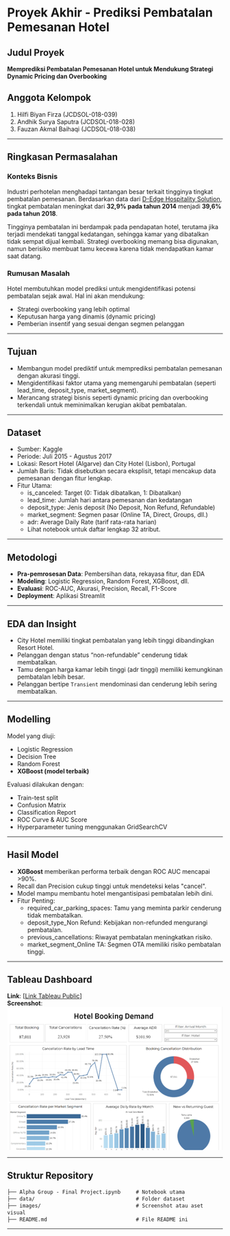 # Proyek Akhir - Prediksi Pembatalan Pemesanan Hotel

## Judul Proyek
**Memprediksi Pembatalan Pemesanan Hotel untuk Mendukung Strategi Dynamic Pricing dan Overbooking**

## Anggota Kelompok
1. Hilfi Biyan Firza (JCDSOL-018-039)  
2. Andhik Surya Saputra (JCDSOL-018-028)  
3. Fauzan Akmal Baihaqi (JCDSOL-018-038)

---

## Ringkasan Permasalahan

### Konteks Bisnis
Industri perhotelan menghadapi tantangan besar terkait tingginya tingkat pembatalan pemesanan. Berdasarkan data dari [D-Edge Hospitality Solution](https://www.hotelmanagement.net/tech/study-cancelation-rate-at-40-as-otas-push-free-change-policy), tingkat pembatalan meningkat dari **32,9% pada tahun 2014** menjadi **39,6% pada tahun 2018**.

Tingginya pembatalan ini berdampak pada pendapatan hotel, terutama jika terjadi mendekati tanggal kedatangan, sehingga kamar yang dibatalkan tidak sempat dijual kembali. Strategi overbooking memang bisa digunakan, namun berisiko membuat tamu kecewa karena tidak mendapatkan kamar saat datang.

### Rumusan Masalah
Hotel membutuhkan model prediksi untuk mengidentifikasi potensi pembatalan sejak awal. Hal ini akan mendukung:
- Strategi overbooking yang lebih optimal
- Keputusan harga yang dinamis (dynamic pricing)
- Pemberian insentif yang sesuai dengan segmen pelanggan

---

## Tujuan
- Membangun model prediktif untuk memprediksi pembatalan pemesanan dengan akurasi tinggi.
- Mengidentifikasi faktor utama yang memengaruhi pembatalan (seperti lead_time, deposit_type, market_segment).
- Merancang strategi bisnis seperti dynamic pricing dan overbooking terkendali untuk meminimalkan kerugian akibat pembatalan.

---

## Dataset

- Sumber: Kaggle
- Periode: Juli 2015 - Agustus 2017
- Lokasi: Resort Hotel (Algarve) dan City Hotel (Lisbon), Portugal
- Jumlah Baris: Tidak disebutkan secara eksplisit, tetapi mencakup data pemesanan dengan fitur lengkap.
- Fitur Utama:
  - is_canceled: Target (0: Tidak dibatalkan, 1: Dibatalkan)
  - lead_time: Jumlah hari antara pemesanan dan kedatangan
  - deposit_type: Jenis deposit (No Deposit, Non Refund, Refundable)
  - market_segment: Segmen pasar (Online TA, Direct, Groups, dll.)
  - adr: Average Daily Rate (tarif rata-rata harian)
  - Lihat notebook untuk daftar lengkap 32 atribut.

---

## Metodologi
- **Pra-pemrosesan Data**: Pembersihan data, rekayasa fitur, dan EDA
- **Modeling**: Logistic Regression, Random Forest, XGBoost, dll.
- **Evaluasi**: ROC-AUC, Akurasi, Precision, Recall, F1-Score
- **Deployment**: Aplikasi Streamlit

---

## EDA dan Insight

- City Hotel memiliki tingkat pembatalan yang lebih tinggi dibandingkan Resort Hotel.
- Pelanggan dengan status “non-refundable” cenderung tidak membatalkan.
- Tamu dengan harga kamar lebih tinggi (adr tinggi) memiliki kemungkinan pembatalan lebih besar.
- Pelanggan bertipe `Transient` mendominasi dan cenderung lebih sering membatalkan.

---

## Modelling

Model yang diuji:
- Logistic Regression
- Decision Tree
- Random Forest
- **XGBoost (model terbaik)**

Evaluasi dilakukan dengan:
- Train-test split
- Confusion Matrix
- Classification Report
- ROC Curve & AUC Score
- Hyperparameter tuning menggunakan GridSearchCV

---

## Hasil Model

- **XGBoost** memberikan performa terbaik dengan ROC AUC mencapai >90%.
- Recall dan Precision cukup tinggi untuk mendeteksi kelas "cancel".
- Model mampu membantu hotel mengantisipasi pembatalan lebih dini.
- Fitur Penting:
  - required_car_parking_spaces: Tamu yang meminta parkir cenderung tidak membatalkan.
  - deposit_type_Non Refund: Kebijakan non-refunded mengurangi pembatalan.
  - previous_cancellations: Riwayat pembatalan meningkatkan risiko.
  - market_segment_Online TA: Segmen OTA memiliki risiko pembatalan tinggi.

---

## Tableau Dashboard

**Link**: [[Link Tableau Public](https://public.tableau.com/views/Book1_17442929001870/Dashboard1?:language=en-US&publish=yes&:sid=&:redirect=auth&:display_count=n&:origin=viz_share_link)]  
**Screenshot**:  
![Screenshot Tableau Dashboard](https://github.com/hilfibiyan/Final-Project-Kelompok-Alpha/blob/main/image.png)

---

## Struktur Repository

```
├── Alpha Group - Final Project.ipynb     # Notebook utama
├── data/                                 # Folder dataset
├── images/                               # Screenshot atau aset visual
├── README.md                             # File README ini
```

---
